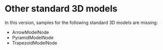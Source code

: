 ﻿# Other standard 3D models

In this version, samples for the following standard 3D models are missing:
- ArrowModelNode
- PyramidModelNode
- TrapezoidModelNode
